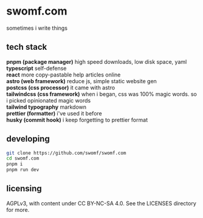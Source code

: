 # swomf.com

sometimes i write things

## tech stack

**pnpm (package manager)** high speed downloads, low disk space, yaml  
**typescript** self-defense  
**react** more copy-pastable help articles online  
**astro (web framework)** reduce js, simple static website gen  
**postcss (css processor)** it came with astro  
**tailwindcss (css framework)** when i began, css was 100% magic words. so i picked opinionated magic words  
**tailwind typography** markdown  
**prettier (formatter)** i've used it before  
**husky (commit hook)** i keep forgetting to prettier format

## developing

```sh
git clone https://github.com/swomf/swomf.com
cd swomf.com
pnpm i
pnpm run dev
```

## licensing

AGPLv3, with content under CC BY-NC-SA 4.0.
See the LICENSES directory for more.
